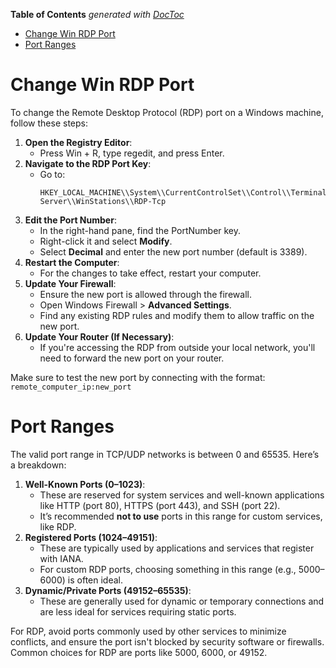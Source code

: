 <!-- START doctoc generated TOC please keep comment here to allow auto update -->
<!-- DON'T EDIT THIS SECTION, INSTEAD RE-RUN doctoc TO UPDATE -->
**Table of Contents**  *generated with [DocToc](https://github.com/thlorenz/doctoc)*

- [Change Win RDP Port](#change-win-rdp-port)
- [Port Ranges](#port-ranges)

<!-- END doctoc generated TOC please keep comment here to allow auto update -->

# Change Win RDP Port

To change the Remote Desktop Protocol (RDP) port on a Windows machine, follow these steps:

1. **Open the Registry Editor**:
    - Press Win + R, type regedit, and press Enter.
2. **Navigate to the RDP Port Key**:
    - Go to:  
        ```
        HKEY_LOCAL_MACHINE\\System\\CurrentControlSet\\Control\\Terminal Server\\WinStations\\RDP-Tcp
        ```
3. **Edit the Port Number**:
    - In the right-hand pane, find the PortNumber key.
    - Right-click it and select **Modify**.
    - Select **Decimal** and enter the new port number (default is 3389).
4. **Restart the Computer**:
    - For the changes to take effect, restart your computer.
5. **Update Your Firewall**:
    - Ensure the new port is allowed through the firewall.
    - Open Windows Firewall > **Advanced Settings**.
    - Find any existing RDP rules and modify them to allow traffic on the new port.
6. **Update Your Router (If Necessary)**:
    - If you're accessing the RDP from outside your local network, you'll need to forward the new port on your router.

Make sure to test the new port by connecting with the format:  
``remote_computer_ip:new_port``

# Port Ranges

The valid port range in TCP/UDP networks is between 0 and 65535. Here’s a breakdown:

1. **Well-Known Ports (0–1023)**:
    - These are reserved for system services and well-known applications like HTTP (port 80), HTTPS (port 443), and SSH (port 22).
    - It’s recommended **not to use** ports in this range for custom services, like RDP.
2. **Registered Ports (1024–49151)**:
    - These are typically used by applications and services that register with IANA.
    - For custom RDP ports, choosing something in this range (e.g., 5000–6000) is often ideal.
3. **Dynamic/Private Ports (49152–65535)**:
    - These are generally used for dynamic or temporary connections and are less ideal for services requiring static ports.

For RDP, avoid ports commonly used by other services to minimize conflicts, and ensure the port isn't blocked by security software or firewalls. Common choices for RDP are ports like 5000, 6000, or 49152.